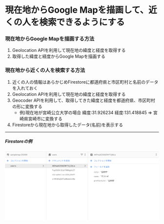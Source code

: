 # 現在地からGoogle Mapを描画して、近くの人を検索できるようにする

### 現在地からGoogle Mapを描画する方法
1. Geolocation APIを利用して現在地の緯度と経度を取得する
2. 取得した緯度と経度からGoogle Mapを描画する

### 現在地から近くの人を検索する方法
1. 近くの人の情報はあらかじめFirestoreに都道府県と市区町村と名前のデータを入れておく
2. Geolocation APIを利用して現在地の緯度と経度を取得する
3. Geocoder APIを利用して、取得してきた緯度と経度を都道府県、市区町村の形に変換する
   - 例)現在地が宮崎公立大学の場合 緯度:31.926234 経度:131.418845 => 宮崎県宮崎市に変換する
4. Firestoreから現在地から取得したデータ(名前)を表示する
***
##### Firestoreの例
<img src="img/スクリーンショット 2019-09-07 18.50.52.png" alt="Firestoreのサンプル画像">

